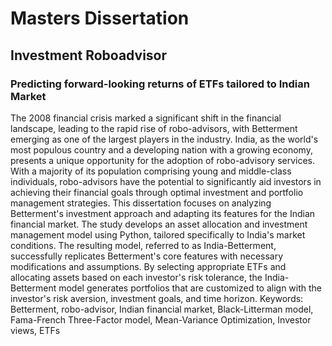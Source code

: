 # Masters Dissertation
## Investment Roboadvisor
### Predicting forward-looking returns of ETFs tailored to Indian Market

The 2008 financial crisis marked a significant shift in the financial landscape, leading to the rapid rise of robo-advisors, with Betterment emerging as one of the largest players in the industry. India, as the world's most populous country and a developing nation with a growing economy, presents a unique opportunity for the adoption of robo-advisory services. With a majority of its population comprising young and middle-class individuals, robo-advisors have the potential to significantly aid investors in achieving their financial goals through optimal investment and portfolio management strategies. This dissertation focuses on analyzing Betterment's investment approach and adapting its features for the Indian financial market. The study develops an asset allocation and investment management model using Python, tailored specifically to India's market conditions. The resulting model, referred to as India-Betterment, successfully replicates Betterment's core features with necessary modifications and assumptions. By selecting appropriate ETFs and allocating assets based on each investor's risk tolerance, the India-Betterment model generates portfolios that are customized to align with the investor's risk aversion, investment goals, and time horizon.
Keywords: Betterment, robo-advisor, Indian financial market, Black-Litterman model, Fama-French Three-Factor model, Mean-Variance Optimization, Investor views, ETFs

